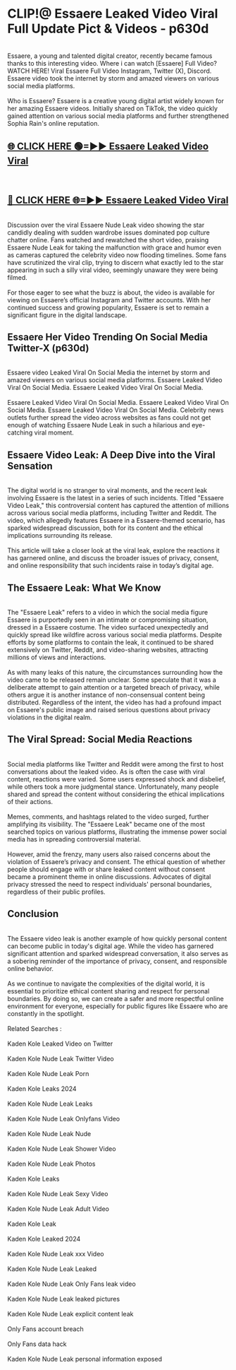 # CLIP!@ Essaere Leaked Video Viral Full Update Pict & Videos - p630d
<br>
Essaere, a young and talented digital creator, recently became famous thanks to this interesting video. Where i can watch [Essaere] Full Video? WATCH HERE! Viral Essaere Full Video Instagram, Twitter (X), Discord. Essaere video took the internet by storm and amazed viewers on various social media platforms.
<br><br>
Who is Essaere? Essaere is a creative young digital artist widely known for her amazing Essaere videos. Initially shared on TikTok, the video quickly gained attention on various social media platforms and further strengthened Sophia Rain's online reputation.
<br>
<h2><a href="https://bestclip.site?title=Essaere">🌐 CLICK HERE 🟢=►► Essaere Leaked Video Viral</a></h2>
<br>
<h2><a href="https://bestclip.site?title=Essaere">🔴 CLICK HERE 🌐=►► Essaere Leaked Video Viral</a></h2>
<br>
Discussion over the viral Essaere Nude Leak video showing the star candidly dealing with sudden wardrobe issues dominated pop culture chatter online. Fans watched and rewatched the short video, praising Essaere Nude Leak for taking the malfunction with grace and humor even as cameras captured the celebrity video now flooding timelines. Some fans have scrutinized the viral clip, trying to discern what exactly led to the star appearing in such a silly viral video, seemingly unaware they were being filmed.
<br><br>
For those eager to see what the buzz is about, the video is available for viewing on Essaere’s official Instagram and Twitter accounts. With her continued success and growing popularity, Essaere is set to remain a significant figure in the digital landscape.
<br>
<h2>Essaere Her Video Trending On Social Media Twitter-X (p630d)</h2>
<br>
Essaere video Leaked Viral On Social Media the internet by storm and amazed viewers on various social media platforms. Essaere Leaked Video Viral On Social Media. Essaere Leaked Video Viral On Social Media.
<br><br>
Essaere Leaked Video Viral On Social Media. Essaere Leaked Video Viral On Social Media. Essaere Leaked Video Viral On Social Media. Celebrity news outlets further spread the video across websites as fans could not get enough of watching Essaere Nude Leak in such a hilarious and eye-catching viral moment.
<br>
<h2>Essaere Video Leak: A Deep Dive into the Viral Sensation</h2>
<br>
The digital world is no stranger to viral moments, and the recent leak involving Essaere is the latest in a series of such incidents. Titled "Essaere Video Leak," this controversial content has captured the attention of millions across various social media platforms, including Twitter and Reddit. The video, which allegedly features Essaere in a Essaere-themed scenario, has sparked widespread discussion, both for its content and the ethical implications surrounding its release.
<br><br>
This article will take a closer look at the viral leak, explore the reactions it has garnered online, and discuss the broader issues of privacy, consent, and online responsibility that such incidents raise in today’s digital age.
<br>
<h2>The Essaere Leak: What We Know</h2>
<br>
The "Essaere Leak" refers to a video in which the social media figure Essaere is purportedly seen in an intimate or compromising situation, dressed in a Essaere costume. The video surfaced unexpectedly and quickly spread like wildfire across various social media platforms. Despite efforts by some platforms to contain the leak, it continued to be shared extensively on Twitter, Reddit, and video-sharing websites, attracting millions of views and interactions.
<br><br>
As with many leaks of this nature, the circumstances surrounding how the video came to be released remain unclear. Some speculate that it was a deliberate attempt to gain attention or a targeted breach of privacy, while others argue it is another instance of non-consensual content being distributed. Regardless of the intent, the video has had a profound impact on Essaere's public image and raised serious questions about privacy violations in the digital realm.
<br>
<h2>The Viral Spread: Social Media Reactions</h2>
<br>
Social media platforms like Twitter and Reddit were among the first to host conversations about the leaked video. As is often the case with viral content, reactions were varied. Some users expressed shock and disbelief, while others took a more judgmental stance. Unfortunately, many people shared and spread the content without considering the ethical implications of their actions.
<br><br>
Memes, comments, and hashtags related to the video surged, further amplifying its visibility. The "Essaere Leak" became one of the most searched topics on various platforms, illustrating the immense power social media has in spreading controversial material.
<br><br>
However, amid the frenzy, many users also raised concerns about the violation of Essaere’s privacy and consent. The ethical question of whether people should engage with or share leaked content without consent became a prominent theme in online discussions. Advocates of digital privacy stressed the need to respect individuals' personal boundaries, regardless of their public profiles.
<br>
<h2>Conclusion</h2>
<br>
The Essaere video leak is another example of how quickly personal content can become public in today's digital age. While the video has garnered significant attention and sparked widespread conversation, it also serves as a sobering reminder of the importance of privacy, consent, and responsible online behavior.
<br><br>
As we continue to navigate the complexities of the digital world, it is essential to prioritize ethical content sharing and respect for personal boundaries. By doing so, we can create a safer and more respectful online environment for everyone, especially for public figures like Essaere who are constantly in the spotlight.
<br><br>
Related Searches :
<br><br>
Kaden Kole Leaked Video on Twitter
<br><br>
Kaden Kole Nude Leak Twitter Video
<br><br>
Kaden Kole Nude Leak Porn
<br><br>
Kaden Kole Leaks 2024
<br><br>
Kaden Kole Nude Leak Leaks
<br><br>
Kaden Kole Nude Leak Onlyfans Video
<br><br>
Kaden Kole Nude Leak Nude
<br><br>
Kaden Kole Nude Leak Shower Video
<br><br>
Kaden Kole Nude Leak Photos
<br><br>
Kaden Kole Leaks
<br><br>
Kaden Kole Nude Leak Sexy Video
<br><br>
Kaden Kole Nude Leak Adult Video
<br><br>
Kaden Kole Leak
<br><br>
Kaden Kole Leaked 2024
<br><br>
Kaden Kole Nude Leak xxx Video
<br><br>
Kaden Kole Nude Leak Leaked
<br><br>
Kaden Kole Nude Leak Only Fans leak video
<br><br>
Kaden Kole Nude Leak leaked pictures
<br><br>
Kaden Kole Nude Leak explicit content leak
<br><br>
Only Fans account breach
<br><br>
Only Fans data hack
<br><br>
Kaden Kole Nude Leak personal information exposed